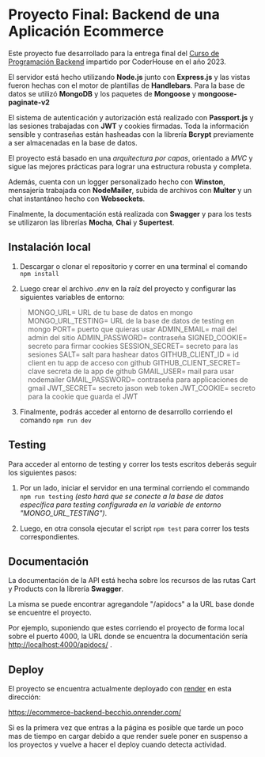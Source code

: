 # Proyecto Final: Backend de una Aplicación Ecommerce

Este proyecto fue desarrollado para la entrega final del [Curso de Programación Backend](https://www.coderhouse.com/online/programacion-backend) impartido por CoderHouse en el año 2023.

El servidor está hecho utilizando **Node.js** junto con **Express.js** y las vistas fueron hechas con el motor de plantillas de **Handlebars**. Para la base de datos se utilizó **MongoDB** y los paquetes de **Mongoose** y **mongoose-paginate-v2**

El sistema de autenticación y autorización está realizado con **Passport.js** y  las sesiones trabajadas con **JWT** y cookies firmadas. Toda la información sensible y contraseñas están hasheadas con la librería **Bcrypt** previamente a ser almacenadas en la base de datos.

El proyecto está basado en una *arquitectura por capas*, orientado a *MVC* y sigue las mejores prácticas para lograr una estructura robusta y completa.

Además, cuenta con un logger personalizado hecho con **Winston**, mensajería trabajada con **NodeMailer**, subida de archivos con **Multer** y un chat instantáneo hecho con **Websockets**.

Finalmente, la documentación está realizada con **Swagger** y para los tests se utilizaron las librerías **Mocha**, **Chai** y **Supertest**.

## Instalación local

1. Descargar o clonar el repositorio y correr en una terminal el comando `npm install`

2. Luego crear el archivo *.env* en la raíz del proyecto y configurar las siguientes variables de entorno:

 >MONGO_URL= URL de tu base de datos en mongo
 MONGO_URL_TESTING= URL de la base de datos de testing en mongo
 PORT= puerto que quieras usar
 ADMIN_EMAIL= mail del admin del sitio
 ADMIN_PASSWORD= contraseña
 SIGNED_COOKIE= secreto para firmar cookies
 SESSION_SECRET= secreto para las sesiones
 SALT= salt para hashear datos
 GITHUB_CLIENT_ID  = id client en tu app de acceso con github
 GITHUB_CLIENT_SECRET= clave secreta de la app de github
 GMAIL_USER= mail para usar nodemailer
 GMAIL_PASSWORD= contraseña para applicaciones de gmail
 JWT_SECRET= secreto jason web token
 JWT_COOKIE= secreto para la cookie que guarda el JWT

3. Finalmente, podrás acceder al entorno de desarrollo corriendo el comando `npm run dev`

## Testing

Para acceder al entorno de testing y correr los tests escritos deberás seguir los siguientes pasos:

1. Por un lado, iniciar el servidor en una terminal corriendo el commando `npm run testing` *(esto hará que se conecte a la base de datos específica para testing configurada en la variable de entorno "MONGO_URL_TESTING")*.

2. Luego, en otra consola ejecutar el script `npm test` para correr los tests correspondientes.

## Documentación

La documentación de la API está hecha sobre los recursos de las rutas Cart y Products con la librería **Swagger**.

La misma se puede encontrar agregandole "/apidocs" a la URL base donde se encuentre el proyecto.  

Por ejemplo, suponiendo que estes corriendo el proyecto de forma local sobre el puerto 4000, la URL donde se encuentra la documentación sería <http://localhost:4000/apidocs/> .

## Deploy

El proyecto se encuentra actualmente deployado con [render](http://render.com) en esta dirección:

<https://ecommerce-backend-becchio.onrender.com/>

Si es la primera vez que entras a la página es posible que tarde un poco mas de tiempo en cargar debido a que render suele poner en suspenso a los proyectos y vuelve a hacer el deploy cuando detecta actividad.
